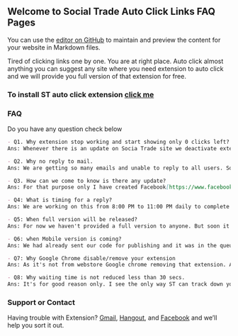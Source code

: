 ## Welcome to Social Trade Auto Click Links FAQ Pages

You can use the [editor on GitHub](https://github.com/Dhruv-Techapps/ST_FAQ/edit/master/README.md) to maintain and preview the content for your website in Markdown files.

Tired of clicking links one by one. You are at right place. Auto click almost anything you can suggest any site where you need extension to auto click and we will provide you full version of that extension for free.


### To install ST auto click extension [click me](https://goo.gl/PAZ47v)

### FAQ

Do you have any question check below

```markdown
- Q1. Why extension stop working and start showing only 0 clicks left? 
Ans: Whenever there is an update on Socia Trade site we deactivate extension temporarily and enable again after verifying the same. So It's temporary deactivation only.
```
```markdown
- Q2. Why no reply to mail.
Ans: We are getting so many emails and unable to reply to all users. Sorry for that.
```
```markdown
- Q3. How can we come to know is there any update?
Ans: For that purpose only I have created Facebook[https://www.facebook.com/dhruv.techapps] and Google+[https://plus.google.com/u/0/communities/113134525131140686298] Community you can watch for a post for the latest update there.
```
```markdown
- Q4: What is timing for a reply?
Ans: We are working on this from 8:00 PM to 11:00 PM daily to complete your request.
```
```markdown
- Q5: When full version will be released?
Ans: For now we haven't provided a full version to anyone. But soon it will happen.
```
```markdown
- Q6: when Mobile version is coming?
Ans: We had already sent our code for publishing and it was in the queue but before that itself due to changes in the server we need to republish and yes we will be in a longer queue again.
```
```markdown
- Q7: Why Google Chrome disable/remove your extension
Ans: As it's not from webstore Google chrome removing that extension. And It's not easy to put the extension on Google Chrome. we have to buy the license for it. The temporary solution you can install the extension in UC Browser, Chromium browser.
```
```markdown
- Q8: Why waiting time is not reduced less than 30 secs.
Ans: It's for good reason only. I see the only way ST can track down your work is scripted is based on time between two clicks.
```

### Support or Contact

Having trouble with Extension?
[Gmail](mailto:dhruv.techapps@gmail.com), 
[Hangout](dhruv.techapps@gmail.com), and
[Facebook](https://www.facebook.com/dhruv.techapps) and we’ll help you sort it out.
